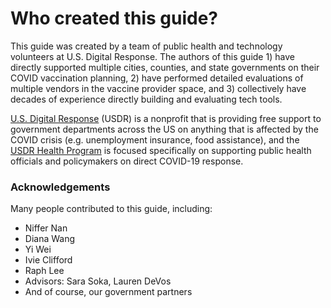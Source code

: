 # Who created this guide?

This guide was created by a team of public health and technology volunteers at U.S. Digital Response. The authors of this guide 1\) have directly supported multiple cities, counties, and state governments on their COVID vaccination planning, 2\) have performed detailed evaluations of multiple vendors in the vaccine provider space, and 3\) collectively have decades of experience directly building and evaluating tech tools. 

[U.S. Digital Response](https://www.usdigitalresponse.org/our-work/) \(USDR\) is a nonprofit that is providing free support to government departments across the US on anything that is affected by the COVID crisis \(e.g. unemployment insurance, food assistance\), and the [USDR Health Program](https://www.usdigitalresponse.org/our-offerings/health-program/) is focused specifically on supporting public health officials and policymakers on direct COVID-19 response. 

### Acknowledgements

Many people contributed to this guide, including:

* Niffer Nan
* Diana Wang
* Yi Wei
* Ivie Clifford
* Raph Lee
* Advisors: Sara Soka, Lauren DeVos 
* And of course, our government partners

